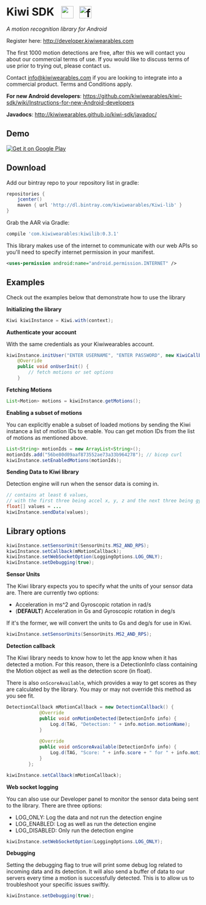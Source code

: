 Kiwi SDK <a href="https://plus.google.com/communities/112305505734943177774"><img src="https://ssl.gstatic.com/images/icons/gplus-32.png" width="32" height="32" style="padding-left:12px; border: 0; vertical-align: bottom"></a><a target="_blank" href="https://www.facebook.com/groups/857413480986152/" style="padding-left:15px;"><img alt="facebook-32x32" src="http://d45f703f5f44a4eb537f-cc118b6df34b54919b6b4bb14003a940.r0.cf1.rackcdn.com/fc-webicon-facebook.png" width="32" height="32" style="border: 0; vertical-align: bottom"/></a>
========
*A motion recognition library for Android* 
  
Register here: http://developer.kiwiwearables.com

The first 1000 motion detections are free, after this we will contact you about our commercial terms of use. If you would like to discuss terms of use prior to trying out, please contact us.

Contact info@kiwiwearables.com if you are looking to integrate into a commercial product. Terms and Conditions apply.

**For new Android developers**: https://github.com/kiwiwearables/kiwi-sdk/wiki/Instructions-for-new-Android-developers

**Javadocs**: http://kiwiwearables.github.io/kiwi-sdk/javadoc/

Demo
----
<a href="https://play.google.com/store/apps/details?id=https://play.google.com/store/apps/details?id=com.kiwiwearables.kiwilibsample">
  <img alt="Get it on Google Play"
       src="https://developer.android.com/images/brand/en_generic_rgb_wo_45.png" />
</a>

Download
--------
Add our bintray repo to your repository list in gradle:
```groovy
repositories {
    jcenter()
    maven { url 'http://dl.bintray.com/kiwiwearables/Kiwi-lib' }
}
```

Grab the AAR via Gradle:
```groovy
compile 'com.kiwiwearables:kiwilib:0.3.1'
```

This library makes use of the internet to communicate with our web APIs so you'll need to specify internet permission in your manifest.

```xml
<uses-permission android:name="android.permission.INTERNET" />
```

Examples
--------
Check out the examples below that demonstrate how to use the library

**Initializing the library**

```java
Kiwi kiwiInstance = Kiwi.with(context);
```

**Authenticate your account**

With the same credentials as your Kiwiwearables account.

```java
kiwiInstance.initUser("ENTER USERNAME", "ENTER PASSWORD", new KiwiCallback() {
    @Override
    public void onUserInit() {
        // fetch motions or set options
    }
```

**Fetching Motions**

```java
List<Motion> motions = kiwiInstance.getMotions();
```

**Enabling a subset of motions**

You can explicitly enable a subset of loaded motions by sending the Kiwi instance a list of motion IDs to enable. You can get motion IDs from the list of motions as mentioned above.

```java
List<String> motionIds = new ArrayList<String>();
motionIds.add("56be80d09aaf873552ae73a33b964278"); // bicep curl
kiwiInstance.setEnabledMotions(motionIds);
```

**Sending Data to Kiwi library**

Detection engine will run when the sensor data is coming in.

```java
// contains at least 6 values, 
// with the first three being accel x, y, z and the next three being gyro x, y, z
float[] values = ...
kiwiInstance.sendData(values);
```

Library options
---------------
```java
kiwiInstance.setSensorUnit(SensorUnits.MS2_AND_RPS);
kiwiInstance.setCallback(mMotionCallback);
kiwiInstance.setWebSocketOption(LoggingOptions.LOG_ONLY);
kiwiInstance.setDebugging(true);
```

**Sensor Units**

The Kiwi library expects you to specify what the units of your sensor data are. There are currently two options:
* Acceleration in ms^2 and Gyroscopic rotation in rad/s
* (**DEFAULT**) Acceleration in Gs and Gyroscopic rotation in deg/s

If it's the former, we will convert the units to Gs and deg/s for use in Kiwi.

```java
kiwiInstance.setSensorUnits(SensorUnits.MS2_AND_RPS);
```

**Detection callback**

The Kiwi library needs to know how to let the app know when it has detected a motion. For this reason, there is a DetectionInfo class containing the Motion object as well as the detection score (in float).

There is also ```onScoreAvailable```, which provides a way to get scores as they are calculated by the library. You may or may not override this method as you see fit.

```java
DetectionCallback mMotionCallback = new DetectionCallback() {
            @Override
            public void onMotionDetected(DetectionInfo info) {
                Log.d(TAG, "Detection: " + info.motion.motionName);
            }
            
            @Override
            public void onScoreAvailable(DetectionInfo info) {
                Log.d(TAG, "Score: " + info.score + " for " + info.motion.motionName);
            }
        };

kiwiInstance.setCallback(mMotionCallback);
```


**Web socket logging**

You can also use our Developer panel to monitor the sensor data being sent to the library. There are three options: 
* LOG_ONLY: Log the data and not run the detection engine
* LOG_ENABLED: Log as well as run the detection engine
* LOG_DISABLED: Only run the detection engine

```java
kiwiInstance.setWebSocketOption(LoggingOptions.LOG_ONLY);
```

**Debugging**

Setting the debugging flag to true will print some debug log related to incoming data and its detection. It will also send a buffer of data to our servers every time a motion is successfully detected. This is to allow us to troubleshoot your specific issues swiftly.

```java
kiwiInstance.setDebugging(true);
```
